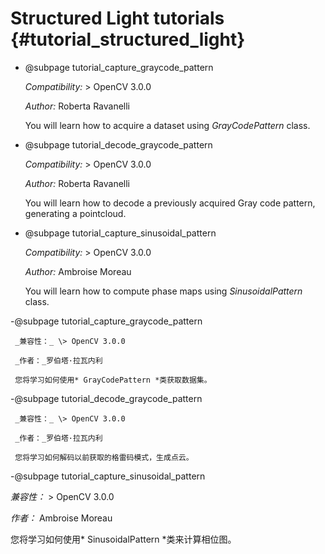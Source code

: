 Structured Light tutorials {#tutorial_structured_light}
=============================================================

-   @subpage tutorial_capture_graycode_pattern

    _Compatibility:_ \> OpenCV 3.0.0

    _Author:_ Roberta Ravanelli

    You will learn how to acquire a dataset using *GrayCodePattern* class.

-   @subpage tutorial_decode_graycode_pattern

    _Compatibility:_ \> OpenCV 3.0.0

    _Author:_ Roberta Ravanelli

    You will learn how to decode a previously acquired Gray code pattern, generating a pointcloud.

-	@subpage tutorial_capture_sinusoidal_pattern

	_Compatibility:_ \> OpenCV 3.0.0

	_Author:_ Ambroise Moreau

	You will learn how to compute phase maps using *SinusoidalPattern* class.


-@subpage tutorial_capture_graycode_pattern

     _兼容性：_ \> OpenCV 3.0.0

     _作者：_罗伯塔·拉瓦内利

     您将学习如何使用* GrayCodePattern *类获取数据集。

-@subpage tutorial_decode_graycode_pattern

     _兼容性：_ \> OpenCV 3.0.0

     _作者：_罗伯塔·拉瓦内利

     您将学习如何解码以前获取的格雷码模式，生成点云。

-@subpage tutorial_capture_sinusoidal_pattern

_兼容性：_ \> OpenCV 3.0.0

_作者：_ Ambroise Moreau

您将学习如何使用* SinusoidalPattern *类来计算相位图。
